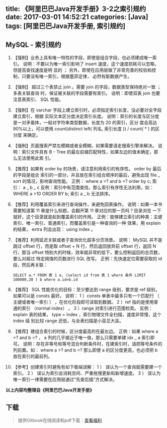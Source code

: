 title: 《阿里巴巴Java开发手册》3-2之索引规约
date: 2017-03-01 14:52:21
categories: [Java]
tags: [阿里巴巴Java开发手册, 索引规约]
---

## MySQL - 索引规约

1. 【强制】业务上具有唯一特性的字段，即使是组合字段，也必须建成唯一索引。
   说明：不要以为唯一索引影响了 insert 速度，这个速度损耗可以忽略，但提高查找速度是明
   显的 ； 另外，即使在应用层做了非常完善的校验和控制，只要没有唯一索引，根据墨菲定律，
   必然有脏数据产生。

2. 【强制】 超过三个表禁止 join 。需要 join 的字段，数据类型保持绝对一致 ； 多表关联查询
   时，保证被关联的字段需要有索引。
   说明：即使双表 join 也要注意表索引、 SQL 性能。

3. 【强制】在 varchar 字段上建立索引时，必须指定索引长度，没必要对全字段建立索引，根据
   实际文本区分度决定索引长度。
   说明：索引的长度与区分度是一对矛盾体，一般对字符串类型数据，长度为 20 的索引，区分
   度会高达 90%以上，可以使用 count(distinct left( 列名, 索引长度 )) / count( * ) 的区分度
   来确定。

4. 【强制】页面搜索严禁左模糊或者全模糊，如果需要请走搜索引擎来解决。
   说明：索引文件具有 B - Tree 的最左前缀匹配特性，如果左边的值未确定，那么无法使用此索
   引。

5. 【推荐】如果有 order by 的场景，请注意利用索引的有序性。 order by 最后的字段是组合
   索引的一部分，并且放在索引组合顺序的最后，避免出现 file _ sort 的情况，影响查询性能。
   正例： where a =?  and b =?  order by c; 索引： a _ b _ c
   反例：索引中有范围查找，那么索引有序性无法利用，如： WHERE a >10  ORDER BY b; 索引
   a _ b 无法排序。

6. 【推荐】利用覆盖索引来进行查询操作，来避免回表操作。
   说明：如果一本书需要知道第 11 章是什么标题，会翻开第 11 章对应的那一页吗？目录浏览
   一下就好，这个目录就是起到覆盖索引的作用。
   正例：能够建立索引的种类：主键索引、唯一索引、普通索引，而覆盖索引是一种查询的一种
   效果，用 explain 的结果， extra 列会出现： using index 。

7. 【推荐】利用延迟关联或者子查询优化超多分页场景。
   说明： MySQL 并不是跳过 offset 行，而是取 offset + N 行，然后返回放弃前 offset 行，返回
   N 行，那当 offset 特别大的时候，效率就非常的低下，要么控制返回的总页数，要么对超过
   特定阈值的页数进行 SQL 改写。
   正例：先快速定位需要获取的 id 段，然后再关联：

   ``` mysql
   SELECT a.* FROM 表 1 a, (select id from 表 1 where 条件 LIMIT 100000,20 ) b where a.id=b.id
   ```

8. 【推荐】  SQL 性能优化的目标：至少要达到  range 级别，要求是 ref 级别，如果可以是 consts
   最好。
   说明：
   1 ）consts 单表中最多只有一个匹配行 （ 主键或者唯一索引 ） ，在优化阶段即可读取到数据。
   2 ）ref 指的是使用普通的索引 （normal index） 。
   3 ）range 对索引进行范围检索。
   反例： explain 表的结果， type = index ，索引物理文件全扫描，速度非常慢，这个 index 级
   别比较 range 还低，与全表扫描是小巫见大巫。

9. 【推荐】建组合索引的时候，区分度最高的在最左边。
   正例：如果 where a =?  and b =? ， a 列的几乎接近于唯一值，那么只需要单建 idx _ a 索引即
   可。
   说明：存在非等号和等号混合判断条件时，在建索引时，请把等号条件的列前置。如： where a >?
   and b =? 那么即使 a 的区分度更高，也必须把 b 放在索引的最前列。

10. 【参考】创建索引时避免有如下极端误解：
   1 ） 误认为一个查询就需要建一个索引。
   2 ） 误认为索引会消耗空间、严重拖慢更新和新增速度。
   3 ） 误认为唯一索引一律需要在应用层通过“先查后插”方式解决。

**以上内容均整理自《阿里巴巴Java开发手册》**

## 下载

> 提供Gitbook在线阅读和pdf下载：[查看福利](https://www.gitbook.com/book/goghtsui/-java/details)